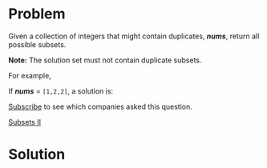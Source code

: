 
# Problem

Given a collection of integers that might contain duplicates, **_nums_**,
return all possible subsets.

**Note:** The solution set must not contain duplicate subsets. 

For example,

If **_nums_** = `[1,2,2]`, a solution is:

[Subscribe](/subscribe/) to see which companies asked this question.



[Subsets II](https://leetcode.com/problems/subsets-ii)

# Solution



